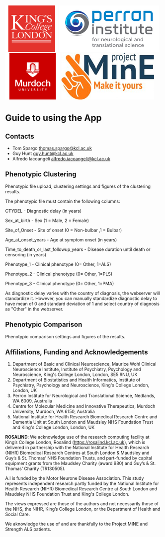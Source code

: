 ![](kcl.png)
![](perron.png)
![](murdoch.png)
![](projectMine.png)

# Guide to using the App

## Contacts

- Tom Spargo <thomas.spargo@kcl.ac.uk>
- Guy Hunt <guy.hunt@kcl.ac.uk>
- Alfredo Iacoangeli <alfredo.iacoangeli@kcl.ac.uk>

## Phenotypic Clustering

Phenotypic file upload, clustering settings and figures of the clustering results.

The phenotypic file must contain the following columns:

CTYDEL                               - Diagnostic delay (in years)

Sex_at_birth                         - Sex (1 = Male, 2 = Female)

Site_of_Onset                        - Site of onset (0 = Non-bulbar ,1 =  Bulbar)

Age_at_onset_years                   - Age at symptom onset (in years)

Time_to_death_or_last_followup_years - Disease duration until death or censoring (in years)

Phenotype_1                          - Clinical phenotype (0= Other, 1=ALS)

Phenotype_2                          - Clinical phenotype (0= Other, 1=PLS)

Phenotype_3                          - Clinical phenotype (0= Other, 1=PMA)

As diagnostic delay varies with the country of diagnosis, the webserver will standardize it. However, you can manually standardize diagnostic delay to have mean of 0 and standard deviation of 1 and select country of diagnosis as "Other" in the webserver. 

## Phenotypic Comparison

Phenotypic comparison settings and figures of the results.

## Affiliations, Funding and Acknowledgements

1. Department of Basic and Clinical Neuroscience, Maurice Wohl Clinical Neuroscience Institute, Institute of Psychiatry, Psychology and Neuroscience, King's College London, London, SE5 9NU, UK
2. Department of Biostatistics and Health Informatics, Institute of Psychiatry, Psychology and Neuroscience, King's College London, London, UK
3. Perron Institute for Neurological and Translational Science, Nedlands, WA 6009, Australia
4. Centre for Molecular Medicine and Innovative Therapeutics, Murdoch University, Murdoch, WA 6150, Australia
5. National Institute for Health Research Biomedical Research Centre and Dementia Unit at South London and Maudsley NHS Foundation Trust and King's College London, London, UK

**ROSALIND**: We acknowledge use of the research computing facility at King’s College London, Rosalind (https://rosalind.kcl.ac.uk), which is delivered in partnership with the National Institute for Health Research (NIHR) Biomedical Research Centres at South London & Maudsley and Guy’s & St. Thomas’ NHS Foundation Trusts, and part-funded by capital equipment grants from the Maudsley Charity (award 980) and Guy’s & St. Thomas’ Charity (TR130505). 

A.I is funded by the Motor Neurone Disease Association. This study represents independent research partly funded by the National Institute for Health Research (NIHR) Biomedical Research Centre at South London and Maudsley NHS Foundation Trust and King's College London. 

The views expressed are those of the authors and not necessarily those of the NHS, the NIHR, King’s College London, or the Department of Health and Social Care.

We aknowledge the use of and are thankfully to the Project MINE and Strength ALS patients. 
